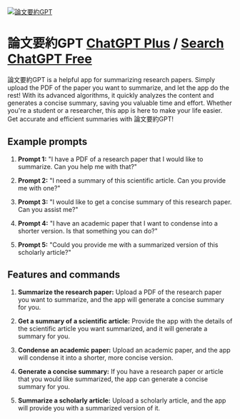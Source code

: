 
[![論文要約GPT](https://files.oaiusercontent.com/file-gxT43rn4INYBuLOM3BLxKAbl?se=2123-10-18T10%3A04%3A59Z&sp=r&sv=2021-08-06&sr=b&rscc=max-age%3D31536000%2C%20immutable&rscd=attachment%3B%20filename%3DDALL%25C2%25B7E%25202023-11-11%252019.04.08%2520-%2520A%2520modern%2520and%2520sleek%2520image%2520representing%2520a%2520mobile%2520app%2520for%2520summarizing%2520academic%2520papers%2520from%2520PDFs.%2520The%2520image%2520should%2520include%2520a%2520smartphone%2520and%2520a%2520tablet%2520displ.png&sig=/spL51j6rycsZdGyLvyShv8sS9koV3qc0%2BP6OELoubg%3D)](https://chat.openai.com/g/g-GifI8Q23t-lun-wen-yao-yue-gpt)

# 論文要約GPT [ChatGPT Plus](https://chat.openai.com/g/g-GifI8Q23t-lun-wen-yao-yue-gpt) / [Search ChatGPT Free](https://gptcall.net/index.html#/?search=%E8%AB%96%E6%96%87%E8%A6%81%E7%B4%84GPT)

論文要約GPT is a helpful app for summarizing research papers. Simply upload the PDF of the paper you want to summarize, and let the app do the rest! With its advanced algorithms, it quickly analyzes the content and generates a concise summary, saving you valuable time and effort. Whether you're a student or a researcher, this app is here to make your life easier. Get accurate and efficient summaries with 論文要約GPT!

## Example prompts

1. **Prompt 1:** "I have a PDF of a research paper that I would like to summarize. Can you help me with that?"

2. **Prompt 2:** "I need a summary of this scientific article. Can you provide me with one?"

3. **Prompt 3:** "I would like to get a concise summary of this research paper. Can you assist me?"

4. **Prompt 4:** "I have an academic paper that I want to condense into a shorter version. Is that something you can do?"

5. **Prompt 5:** "Could you provide me with a summarized version of this scholarly article?"

## Features and commands

1. **Summarize the research paper:** Upload a PDF of the research paper you want to summarize, and the app will generate a concise summary for you.

2. **Get a summary of a scientific article:** Provide the app with the details of the scientific article you want summarized, and it will generate a summary for you.

3. **Condense an academic paper:** Upload an academic paper, and the app will condense it into a shorter, more concise version.

4. **Generate a concise summary:** If you have a research paper or article that you would like summarized, the app can generate a concise summary for you.

5. **Summarize a scholarly article:** Upload a scholarly article, and the app will provide you with a summarized version of it.


